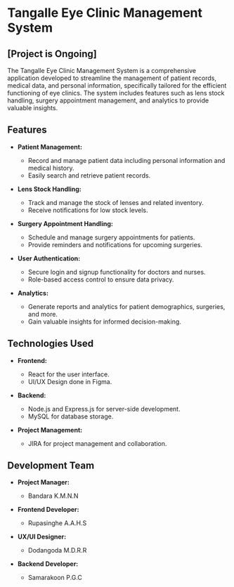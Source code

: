 # Tangalle Eye Clinic Management System
## [Project is Ongoing]
The Tangalle Eye Clinic Management System is a comprehensive application developed to streamline the management of patient records, medical data, and personal information, specifically tailored for the efficient functioning of eye clinics. The system includes features such as lens stock handling, surgery appointment management, and analytics to provide valuable insights.

## Features

- **Patient Management:**
  - Record and manage patient data including personal information and medical history.
  - Easily search and retrieve patient records.

- **Lens Stock Handling:**
  - Track and manage the stock of lenses and related inventory.
  - Receive notifications for low stock levels.

- **Surgery Appointment Handling:**
  - Schedule and manage surgery appointments for patients.
  - Provide reminders and notifications for upcoming surgeries.

- **User Authentication:**
  - Secure login and signup functionality for doctors and nurses.
  - Role-based access control to ensure data privacy.

- **Analytics:**
  - Generate reports and analytics for patient demographics, surgeries, and more.
  - Gain valuable insights for informed decision-making.


## Technologies Used

- **Frontend:**
  - React for the user interface.
  - UI/UX Design done in Figma.

- **Backend:**
  - Node.js and Express.js for server-side development.
  - MySQL for database storage.

- **Project Management:**
  - JIRA for project management and collaboration.

## Development Team

- **Project Manager:**
  - Bandara K.M.N.N

- **Frontend Developer:**
  - Rupasinghe A.A.H.S

- **UX/UI Designer:**
  - Dodangoda M.D.R.R

- **Backend Developer:**
  - Samarakoon P.G.C

